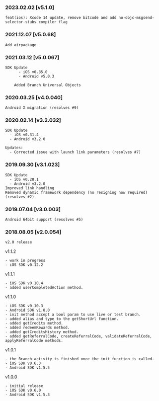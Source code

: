 

### 2023.02.02 [v5.1.0]

```
feat(ios): Xcode 14 update, remove bitcode and add no-objc-msgsend-selector-stubs compiler flag
```


### 2021.12.07 [v5.0.68]

```
Add airpackage
```


### 2021.03.12 [v5.0.067]

```
SDK Update
      - iOS v0.35.0
      - Android v5.0.3
    
    Added Branch Universal Objects
```


### 2020.03.25 [v4.0.040]

```
Android X migration (resolves #9)
```


### 2020.02.14 [v3.2.032]

```
SDK Update
  - iOS v0.31.4
  - Android v3.2.0

Updates:
  - Corrected issue with launch link parameters (resolves #7)  
```


### 2019.09.30 [v3.1.023]

```
SDK Update
  - iOS v0.28.1
  - Android v3.2.0
Improved link handling
Removed dynamic framework dependency (no resigning now required) (resolves #2) 
```


### 2019.07.04 [v3.0.003]

```
Android 64bit support (resolves #5)
```


### 2018.08.05 [v2.0.054]

```
v2.0 release
```


v1.1.2 

```
- work in progress
- iOS SDK v0.12.2
```

v1.1.1

```
- iOS SDK v0.10.4
- added userCompletedAction method.
```

v1.1.0

```
- iOS SDK v0.10.3
- Android SDK v1.8.0
- init method accept a bool param to use live or test branch.
- added alias and type to the getShortUrl function.
- added getCredits method.
- added redeemRewards method.
- added getCreditsHistory method.
- added getReferralCode, createReferralCode, validateReferralCode, applyReferralCode methods.
```

v1.0.1

```
- the Branch activity is finished once the init function is called.
- iOS SDK v0.6.3
- Android SDK v1.5.5
```

v1.0.0

```
- initial release
- iOS SDK v0.6.0
- Android SDK v1.5.3
```